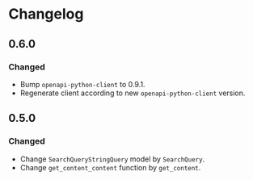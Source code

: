 # Changelog

## 0.6.0

### Changed

* Bump `openapi-python-client` to 0.9.1.
* Regenerate client according to new `openapi-python-client` version.

## 0.5.0

### Changed

* Change `SearchQueryStringQuery` model by `SearchQuery`.
* Change `get_content_content` function by `get_content`.
